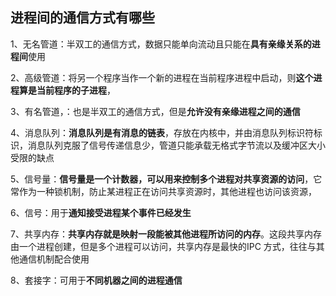## 进程间的通信方式有哪些

1、无名管道：半双工的通信方式，数据只能单向流动且只能在**具有亲缘关系的进程间**使用

2、高级管道：将另一个程序当作一个新的进程在当前程序进程中启动，则**这个进程算是当前程序的子进程**，

3、有名管道，：也是半双工的通信方式，但是**允许没有亲缘进程之间的通信**

4、消息队列：**消息队列是有消息的链表**，存放在内核中，并由消息队列标识符标识，消息队列克服了信号传递信息少，管道只能承载无格式字节流以及缓冲区大小受限的缺点

5、信号量：**信号量是一个计数器，可以用来控制多个进程对共享资源的访问**，它常作为一种锁机制，防止某进程正在访问共享资源时，其他进程也访问该资源，

6、信号：用于**通知接受进程某个事件已经发生**

7、共享内存：**共享内存就是映射一段能被其他进程所访问的内存**。这段共享内存由一个进程创建，但是多个进程可以访问，共享内存是最快的IPC 方式，往往与其他通信机制配合使用

8、套接字：可用于**不同机器之间的进程通信**